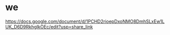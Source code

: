 # we
https://docs.google.com/document/d/1PCHD2rioepDxoNMO8DmhSLxEw1LUK_D6D9RkhgIkOEc/edit?usp=share_link
